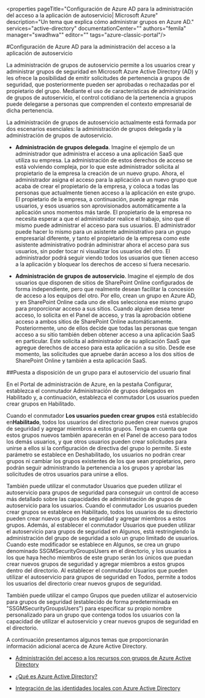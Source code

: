 <properties pageTitle="Configuración de Azure AD para la administración del acceso a la aplicación de autoservicio| Microsoft Azure" description="Un tema que explica cómo administrar grupos en Azure AD." services="active-directory" documentationCenter="" authors="femila" manager="swadhwa"" editor="" tags="azure-classic-portal"/>

<tags 
	ms.service="active-directory" 
	ms.workload="identity" 
	ms.tgt_pltfrm="na" 
	ms.devlang="na" 
	ms.topic="article" 
	ms.date="07/13/2015" 
	ms.author="femila"/>

#Configuración de Azure AD para la administración del acceso a la aplicación de autoservicio

La administración de grupos de autoservicio permite a los usuarios crear y administrar grupos de seguridad en Microsoft Azure Active Directory (AD) y les ofrece la posibilidad de emitir solicitudes de pertenencia a grupos de seguridad, que posteriormente pueden ser aprobadas o rechazadas por el propietario del grupo. Mediante el uso de características de administración de grupos de autoservicio, el control cotidiano de la pertenencia a grupos puede delegarse a personas que comprenden el contexto empresarial de dicha pertenencia.

La administración de grupos de autoservicio actualmente está formada por dos escenarios esenciales: la administración de grupos delegada y la administración de grupos de autoservicio.


- **Administración de grupos delegada**. Imagine el ejemplo de un administrador que administra el acceso a una aplicación SaaS que utiliza su empresa. La administración de estos derechos de acceso se está volviendo compleja, por lo que este administrador solicita al propietario de la empresa la creación de un nuevo grupo. Ahora, el administrador asigna el acceso para la aplicación a un nuevo grupo que acaba de crear el propietario de la empresa, y coloca a todas las personas que actualmente tienen acceso a la aplicación en este grupo. El propietario de la empresa, a continuación, puede agregar más usuarios, y esos usuarios son aprovisionados automáticamente a la aplicación unos momentos más tarde. El propietario de la empresa no necesita esperar a que el administrador realice el trabajo, sino que él mismo puede administrar el acceso para sus usuarios. El administrador puede hacer lo mismo para un asistente administrativo para un grupo empresarial diferente, y tanto el propietario de la empresa como este asistente administrativo podrán administrar ahora el acceso para sus usuarios, sin poder tocar ni visualizar los usuarios del otro. El administrador podrá seguir viendo todos los usuarios que tienen acceso a la aplicación y bloquear los derechos de acceso si fuera necesario.


- **Administración de grupos de autoservicio**. Imagine el ejemplo de dos usuarios que disponen de sitios de SharePoint Online configurados de forma independiente, pero que realmente desean facilitar la concesión de acceso a los equipos del otro. Por ello, crean un grupo en Azure AD, y en SharePoint Online cada uno de ellos selecciona ese mismo grupo para proporcionar acceso a sus sitios. Cuando alguien desea tener acceso, lo solicita en el Panel de acceso, y tras la aprobación obtiene acceso a ambos sitios de SharePoint Online automáticamente. Posteriormente, uno de ellos decide que todas las personas que tengan acceso a su sitio también deben obtener acceso a una aplicación SaaS en particular. Este solicita al administrador de su aplicación SaaS que agregue derechos de acceso para esta aplicación a su sitio. Desde ese momento, las solicitudes que apruebe darán acceso a los dos sitios de SharePoint Online y también a esta aplicación SaaS.



##Puesta a disposición de un grupo para el autoservicio del usuario final

En el Portal de administración de Azure, en la pestaña Configurar, establezca el conmutador Administración de grupos delegados en Habilitado y, a continuación, establezca el conmutador Los usuarios pueden crear grupos en Habilitado.

Cuando el conmutador **Los usuarios pueden crear grupos** está establecido en**Habilitado**, todos los usuarios del directorio pueden crear nuevos grupos de seguridad y agregar miembros a estos grupos. Tenga en cuenta que estos grupos nuevos también aparecerán en el Panel de acceso para todos los demás usuarios, y que otros usuarios pueden crear solicitudes para unirse a ellos si la configuración de directiva del grupo lo permite. Si este parámetro se establece en Deshabilitado, los usuarios no podrán crear grupos ni cambiar los grupos existentes de los que sean propietarios, pero podrán seguir administrando la pertenencia a los grupos y aprobar las solicitudes de otros usuarios para unirse a ellos.

También puede utilizar el conmutador Usuarios que pueden utilizar el autoservicio para grupos de seguridad para conseguir un control de acceso más detallado sobre las capacidades de administración de grupos de autoservicio para los usuarios. Cuando el conmutador Los usuarios pueden crear grupos se establece en Habilitado, todos los usuarios de su directorio pueden crear nuevos grupos de seguridad y agregar miembros a estos grupos. Además, al establecer el conmutador Usuarios que pueden utilizar el autoservicio para grupos de seguridad en Algunos, está restringiendo la administración del grupo de seguridad a solo un grupo limitado de usuarios. Cuando este modificador se establece en Algunos, se crea un grupo denominado SSGMSecurityGroupsUsers en el directorio, y los usuarios a los que haya hecho miembros de este grupo serán los únicos que puedan crear nuevos grupos de seguridad y agregar miembros a estos grupos dentro del directorio. Al establecer el conmutador Usuarios que pueden utilizar el autoservicio para grupos de seguridad en Todos, permite a todos los usuarios del directorio crear nuevos grupos de seguridad.

También puede utilizar el campo Grupos que pueden utilizar el autoservicio para grupos de seguridad (establecido de forma predeterminada en "SSGMSecurityGroupsUsers") para especificar su propio nombre personalizado para un grupo que contenga todos los usuarios con la capacidad de utilizar el autoservicio y crear nuevos grupos de seguridad en el directorio.

A continuación presentamos algunos temas que proporcionarán información adicional acerca de Azure Active Directory.

* [Administración del acceso a los recursos con grupos de Azure Active Directory](active-directory-manage-groups.md)

* [¿Qué es Azure Active Directory?](active-directory-whatis.md)

* [Integración de las identidades locales con Azure Active Directory](active-directory-aadconnect.md)

<!---HONumber=August15_HO6-->